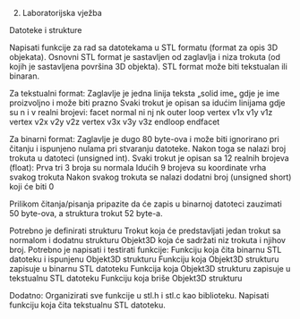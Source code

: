 
2. Laboratorijska vježba

Datoteke i strukture

Napisati funkcije za rad sa datotekama u STL formatu (format za opis 3D objekata). Osnovni STL format je sastavljen od zaglavlja i niza trokuta (od kojih je sastavljena površina 3D objekta). STL format može biti tekstualan ili binaran. 

Za tekstualni format:
Zaglavlje je jedna linija teksta „solid ime„ gdje je ime proizvoljno i može biti prazno
Svaki trokut je opisan sa idućim linijama gdje su n i v realni brojevi:
facet normal ni nj nk
    outer loop
        vertex v1x v1y v1z
        vertex v2x v2y v2z
        vertex v3x v3y v3z
    endloop
endfacet

Za binarni format:
Zaglavlje je dugo 80 byte-ova i može biti ignorirano pri čitanju i ispunjeno nulama pri stvaranju datoteke. Nakon toga se nalazi broj trokuta u datoteci (unsigned int).
Svaki trokut je opisan sa 12 realnih brojeva (float):
Prva tri 3 broja su normala
Idućih 9 brojeva su koordinate vrha svakog trokuta
Nakon svakog trokuta se nalazi dodatni broj (unsigned short) koji će biti 0

Prilikom čitanja/pisanja pripazite da će zapis u binarnoj datoteci zauzimati 50 byte-ova, a struktura trokut 52 byte-a.

Potrebno je definirati strukturu Trokut koja će predstavljati jedan trokut sa normalom i dodatnu strukturu Objekt3D koja će sadržati niz trokuta i njihov broj. Potrebno je napisati i testirati funkcije:
Funkciju koja čita binarnu STL datoteku i ispunjenu Objekt3D  strukturu
Funkciju koja Objekt3D strukturu zapisuje u binarnu STL datoteku
Funkcija koja Objekt3D strukturu zapisuje u tekstualnu STL datoteku
Funkciju koja briše Objekt3D strukturu


Dodatno:
Organizirati sve funkcije u stl.h i stl.c kao biblioteku. Napisati funkciju koja čita tekstualnu STL datoteku.